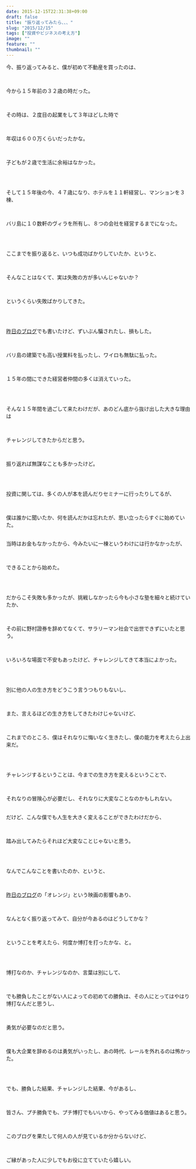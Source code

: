 ```yaml
---
date: 2015-12-15T22:31:38+09:00
draft: false
title: "振り返ってみたら、、、"
slug: "2015/12/15"
tags: ["投資やビジネスの考え方"]
image: ""
feature: ""
thumbnail: ""
---
```

<p>今、振り返ってみると、僕が初めて不動産を買ったのは、</p><br/><p>今から１５年前の３２歳の時だった。</p><br/><p>その時は、２度目の起業をして３年ほどした時で</p><br/><p>年収は６００万くらいだったかな。</p><br/><p>子どもが２歳で生活に余裕はなかった。</p><br/><p><br/>そして１５年後の今、４７歳になり、ホテルを１１軒経営し、マンションを３棟、</p><br/><p>バリ島に１０数軒のヴィラを所有し、８つの会社を経営するまでになった。</p><br/><p><br/>ここまでを振り返ると、いつも成功ばかりしていたか、というと、</p><br/><p>そんなことはなくて、実は失敗の方が多いんじゃないか？</p><br/><p>というくらい失敗ばかりしてきた。</p><br/><p><br/><a href="http://ameblo.jp/baliclub/entry-12106111586.html" target="_blank">昨日のブログ</a>でも書いたけど、ずいぶん騙されたし、損もした。</p><br/><p>バリ島の建築でも高い授業料を払ったし、ワイロも無駄に払った。</p><br/><p>１５年の間にできた経営者仲間の多くは消えていった。</p><br/><p><br/>そんな１５年間を過ごして来たわけだが、あのどん底から抜け出した大きな理由は</p><br/><p>チャレンジしてきたからだと思う。</p><br/><p>振り返れば無謀なことも多かったけど。</p><br/><p><br/>投資に関しては、多くの人が本を読んだりセミナーに行ったりしてるが、</p><br/><p>僕は誰かに聞いたか、何を読んだかは忘れたが、思い立ったらすぐに始めていた。</p><p><br/>当時はお金もなかったから、今みたいに一棟というわけには行かなかったが、</p><br/><p>できることから始めた。</p><br/><p><br/>だからこそ失敗も多かったが、挑戦しなかったら今も小さな塾を細々と続けていたか、</p><br/><p>その前に野村證券を辞めてなくて、サラリーマン社会で出世できずにいたと思う。</p><br/><p>いろいろな場面で不安もあったけど、チャレンジしてきて本当によかった。</p><br/><p><br/>別に他の人の生き方をどうこう言うつもりもないし、</p><br/><p>また、言えるほどの生き方をしてきたわけじゃないけど、</p><br/><p>これまでのところ、僕はそれなりに悔いなく生きたし、僕の能力を考えたら上出来だ。</p><br/><p><br/>チャレンジするということは、今までの生き方を変えるということで、</p><br/><p>それなりの冒険心が必要だし、それなりに大変なことなのかもしれない。</p><p><br/>だけど、こんな僕でも人生を大きく変えることができたわけだから、</p><br/><p>踏み出してみたらそれほど大変なことじゃないと思う。</p><br/><p><br/>なんでこんなことを書いたのか、というと、</p><br/><p><a href="http://ameblo.jp/baliclub/entry-12106111586.html" target="_blank">昨日のブログ</a>の「オレンジ」という映画の影響もあり、</p><br/><p>なんとなく振り返ってみて、自分が今あるのはどうしてかな？</p><br/><p>ということを考えたら、何度か博打を打ったかな、と。</p><br/><p><br/>博打なのか、チャレンジなのか、言葉は別にして、</p><br/><p>でも勝負したことがない人によっての初めての勝負は、その人にとってはやはり博打なんだと思うし、</p><br/><p>勇気が必要なのだと思う。</p><br/><p>僕も大企業を辞めるのは勇気がいったし、あの時代、レールを外れるのは怖かった。</p><br/><p><br/>でも、勝負した結果、チャレンジした結果、今があるし、</p><br/><p>皆さん、プチ勝負でも、プチ博打でもいいから、やってみる価値はあると思う。</p><br/><p>このブログを果たして何人の人が見ているか分からないけど、</p><br/><p>ご縁があった人に少しでもお役に立てていたら嬉しい。</p><br/><p><br/></p>

